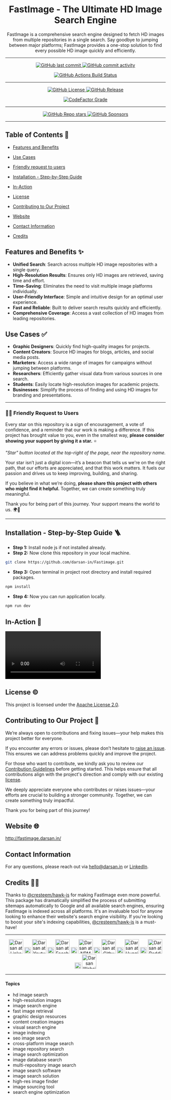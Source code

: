 <div align="center">

# FastImage - The Ultimate HD Image Search Engine

<p id="intro">FastImage is a comprehensive search engine designed to fetch HD images from multiple repositories in a single search. Say goodbye to jumping between major platforms; FastImage provides a one-stop solution to find every possible HD image quickly and efficiently.</p>

---

<p>

<span>
  <a href="https://github.com/darsan-in/Fastimage/commits/main">
    <img src="https://img.shields.io/github/last-commit/darsan-in/Fastimage?display_timestamp=committer&style=for-the-badge&label=Updated%20On" alt="GitHub last commit"/>
  </a>
</span>

<span>
  <a href="">
    <img src="https://img.shields.io/github/commit-activity/m/darsan-in/Fastimage?style=for-the-badge&label=Commit%20Activity" alt="GitHub commit activity"/>
  </a>
</span>

</p>

<p>

<span>
  <a href="https://github.com/darsan-in/Fastimage/actions/workflows/nextjs.yml">
    <img src="https://img.shields.io/github/actions/workflow/status/darsan-in/Fastimage/nextjs.yml?style=for-the-badge&label=Build%20Status" alt="GitHub Actions Build Status"/>
  </a>
</span>

</p>

---

<p>

<span>
  <a href="LICENSE">
    <img src="https://img.shields.io/github/license/darsan-in/Fastimage?style=for-the-badge&label=License" alt="GitHub License"/>
  </a>
</span>

<span>
  <a href="https://github.com/darsan-in/Fastimage/releases">
    <img src="https://img.shields.io/github/v/release/darsan-in/Fastimage?include_prereleases&sort=date&display_name=tag&style=for-the-badge&label=Latest%20Version" alt="GitHub Release"/>
  </a>
</span>

</p>

<p>

<span>
  <a href="https://www.codefactor.io/repository/github/darsan-in/Fastimage/issues/main">
    <img src="https://img.shields.io/codefactor/grade/github/darsan-in/Fastimage?style=for-the-badge&label=Code%20Quality%20Grade" alt="CodeFactor Grade"/>
  </a>
</span>

</p>

---

<p>

<span>
  <a href="">
    <img src="https://img.shields.io/github/stars/darsan-in/Fastimage?style=for-the-badge&label=Stars" alt="GitHub Repo stars"/>
  </a>
</span>

<span>
  <a href="https://github.com/sponsors/darsan-in">
    <img src="https://img.shields.io/github/sponsors/darsan-in?style=for-the-badge&label=Generous%20Sponsors" alt="GitHub Sponsors"/>
  </a>
</span>

</p>

---

</div>

## Table of Contents 📝

- [Features and Benefits](#features-and-benefits-)
- [Use Cases](#use-cases-)
- [Friendly request to users](#-friendly-request-to-users)

- [Installation - Step-by-Step Guide](#installation---step-by-step-guide-)
- [In-Action](#in-action-)

- [License](#license-%EF%B8%8F)
- [Contributing to Our Project](#contributing-to-our-project-)
- [Website](#website-)

- [Contact Information](#contact-information)
- [Credits](#credits-)

## Features and Benefits ✨

- **Unified Search**: Search across multiple HD image repositories with a single query.
- **High-Resolution Results**: Ensures only HD images are retrieved, saving time and effort.
- **Time-Saving**: Eliminates the need to visit multiple image platforms individually.
- **User-Friendly Interface**: Simple and intuitive design for an optimal user experience.
- **Fast and Reliable**: Built to deliver search results quickly and efficiently.
- **Comprehensive Coverage**: Access a vast collection of HD images from leading repositories.

## Use Cases ✅

- **Graphic Designers**: Quickly find high-quality images for projects.
- **Content Creators**: Source HD images for blogs, articles, and social media posts.
- **Marketers**: Access a wide range of images for campaigns without jumping between platforms.
- **Researchers**: Efficiently gather visual data from various sources in one search.
- **Students**: Easily locate high-resolution images for academic projects.
- **Businesses**: Simplify the process of finding and using HD images for branding and presentations.

---

### 🙏🏻 Friendly Request to Users

Every star on this repository is a sign of encouragement, a vote of confidence, and a reminder that our work is making a difference. If this project has brought value to you, even in the smallest way, **please consider showing your support by giving it a star.** ⭐

_"Star" button located at the top-right of the page, near the repository name._

Your star isn’t just a digital icon—it’s a beacon that tells us we're on the right path, that our efforts are appreciated, and that this work matters. It fuels our passion and drives us to keep improving, building, and sharing.

If you believe in what we’re doing, **please share this project with others who might find it helpful.** Together, we can create something truly meaningful.

Thank you for being part of this journey. Your support means the world to us. 🌍💖

---

## Installation - Step-by-Step Guide 🪜

- **Step 1:** Install node js if not installed already.
- **Step 2:** Now clone this repository in your local machine.

```bash
git clone https://github.com/darsan-in/Fastimage.git
```

- **Step 3:** Open terminal in project root directory and install required packages.

```bash
npm install
```

- **Step 4:** Now you can run application locally.

```bash
npm run dev
```

## In-Action 🤺

<video src="in-action/demo.mp4" title="Fastimage in action"></video>

## License ©️

This project is licensed under the [Apache License 2.0](LICENSE).

## Contributing to Our Project 🤝

We’re always open to contributions and fixing issues—your help makes this project better for everyone.

If you encounter any errors or issues, please don’t hesitate to [raise an issue](../../issues/new). This ensures we can address problems quickly and improve the project.

For those who want to contribute, we kindly ask you to review our [Contribution Guidelines](CONTRIBUTING) before getting started. This helps ensure that all contributions align with the project's direction and comply with our existing [license](LICENSE).

We deeply appreciate everyone who contributes or raises issues—your efforts are crucial to building a stronger community. Together, we can create something truly impactful.

Thank you for being part of this journey!

## Website 🌐

<a id="url" href="http://fastimage.darsan.in/">http://fastimage.darsan.in/</a>

## Contact Information

For any questions, please reach out via hello@darsan.in or [LinkedIn](https://www.linkedin.com/in/darsan-in/).

## Credits 🙏🏻

Thanks to [@cresteem/hawk-js](https://github.com/cresteem/hawk-js) for making FastImage even more powerful. This package has dramatically simplified the process of submitting sitemaps automatically to Google and all available search engines, ensuring FastImage is indexed across all platforms. It's an invaluable tool for anyone looking to enhance their website's search engine visibility. If you're looking to boost your site's indexing capabilities, [@cresteem/hawk-js](https://github.com/cresteem/hawk-js) is a must-have!

---

<p align="center">

<span>
<a href="https://www.linkedin.com/in/darsan-in/"><img width='45px' height='45px' src="https://raw.githubusercontent.com/darsan-in/.github/main/brand/footer-icons/linkedin.png" alt="Darsan at Linkedin"></a>
</span>

<span>
  <img width='20px' height='20px' src="https://raw.githubusercontent.com/darsan-in/.github/main/brand/footer-icons/gap.png" alt="place holder image">
</span>

<span>
<a href="https://www.youtube.com/@darsan-in"><img width='45px' height='45px' src="https://raw.githubusercontent.com/darsan-in/.github/main/brand/footer-icons/youtube.png" alt="Darsan at Youtube"></a>
</span>

<span>
  <img width='20px' height='20px' src="https://raw.githubusercontent.com/darsan-in/.github/main/brand/footer-icons/gap.png" alt="place holder image">
</span>

<span>
<a href="https://www.facebook.com/darsan.in/"><img width='45px' height='45px' src="https://raw.githubusercontent.com/darsan-in/.github/main/brand/footer-icons/facebook.png" alt="Darsan at Facebook"></a>
</span>

<span>
  <img width='20px' height='20px' src="https://raw.githubusercontent.com/darsan-in/.github/main/brand/footer-icons/gap.png" alt="place holder image">
</span>

<span>
<a href="https://www.npmjs.com/~darsan.in"><img width='45px' height='45px' src="https://raw.githubusercontent.com/darsan-in/.github/main/brand/footer-icons/npm.png" alt="Darsan at NPM"></a>
</span>

<span>
  <img width='20px' height='20px' src="https://raw.githubusercontent.com/darsan-in/.github/main/brand/footer-icons/gap.png" alt="place holder image">
</span>

<span>
<a href="https://github.com/darsan-in"><img width='45px' height='45px' src="https://raw.githubusercontent.com/darsan-in/.github/main/brand/footer-icons/github.png" alt="Darsan at Github"></a>
</span>

<span>
  <img width='20px' height='20px' src="https://raw.githubusercontent.com/darsan-in/.github/main/brand/footer-icons/gap.png" alt="place holder image">
</span>

<span>
<a href="https://huggingface.co/darsan"><img width='45px' height='45px' src="https://raw.githubusercontent.com/darsan-in/.github/main/brand/footer-icons/hf.png" alt="Darsan at Huggingface"></a>
</span>

<span>
  <img width='20px' height='20px' src="https://raw.githubusercontent.com/darsan-in/.github/main/brand/footer-icons/gap.png" alt="place holder image">
</span>

<span>
<a href="https://www.reddit.com/user/iamspdarsan/"><img width='45px' height='45px' src="https://raw.githubusercontent.com/darsan-in/.github/main/brand/footer-icons/reddit.png" alt="Darsan at Reddit"></a>
</span>

<span>
  <img width='20px' height='20px' src="https://raw.githubusercontent.com/darsan-in/.github/main/brand/footer-icons/gap.png" alt="place holder image">
</span>

<span>
<a href="https://darsan.in/"><img width='45px' height='45px' src="https://raw.githubusercontent.com/darsan-in/.github/main/brand/footer-icons/website.png" alt="Darsan Website"></a>
</span>

<p>

---

#### Topics

<ul id="keywords">
<li>hd image search</li>
<li>high-resolution images</li>
<li>image search engine</li>
<li>fast image retrieval</li>
<li>graphic design resources</li>
<li>content creation images</li>
<li>visual search engine</li>
<li>image indexing</li>
<li>seo image search</li>
<li>cross-platform image search</li>
<li>image repository search</li>
<li>image search optimization</li>
<li>image database search</li>
<li>multi-repository image search</li>
<li>image search software</li>
<li>image search solution</li>
<li>high-res image finder</li>
<li>image sourcing tool</li>
<li>search engine optimization</li>
</ul>
